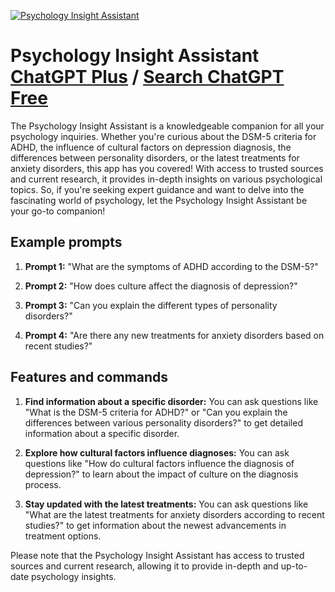 
[![Psychology Insight Assistant](https://files.oaiusercontent.com/file-iOIeJD2OkknkWB1HAymXqvtT?se=2123-10-19T14%3A02%3A00Z&sp=r&sv=2021-08-06&sr=b&rscc=max-age%3D31536000%2C%20immutable&rscd=attachment%3B%20filename%3D4ebeb804-0140-45ed-84e6-988914e02456.png&sig=yM40WiSM%2B39og/dJzjAnYlW/dRXi4H8Jqk834/%2B2DbM%3D)](https://chat.openai.com/g/g-MQq2rJZD1-psychology-insight-assistant)

# Psychology Insight Assistant [ChatGPT Plus](https://chat.openai.com/g/g-MQq2rJZD1-psychology-insight-assistant) / [Search ChatGPT Free](https://gptcall.net/index.html#/?search=Psychology%20Insight%20Assistant)

The Psychology Insight Assistant is a knowledgeable companion for all your psychology inquiries. Whether you're curious about the DSM-5 criteria for ADHD, the influence of cultural factors on depression diagnosis, the differences between personality disorders, or the latest treatments for anxiety disorders, this app has you covered! With access to trusted sources and current research, it provides in-depth insights on various psychological topics. So, if you're seeking expert guidance and want to delve into the fascinating world of psychology, let the Psychology Insight Assistant be your go-to companion!

## Example prompts

1. **Prompt 1:** "What are the symptoms of ADHD according to the DSM-5?"

2. **Prompt 2:** "How does culture affect the diagnosis of depression?"

3. **Prompt 3:** "Can you explain the different types of personality disorders?"

4. **Prompt 4:** "Are there any new treatments for anxiety disorders based on recent studies?"

## Features and commands

1. **Find information about a specific disorder:** You can ask questions like "What is the DSM-5 criteria for ADHD?" or "Can you explain the differences between various personality disorders?" to get detailed information about a specific disorder.

2. **Explore how cultural factors influence diagnoses:** You can ask questions like "How do cultural factors influence the diagnosis of depression?" to learn about the impact of culture on the diagnosis process.

3. **Stay updated with the latest treatments:** You can ask questions like "What are the latest treatments for anxiety disorders according to recent studies?" to get information about the newest advancements in treatment options.

Please note that the Psychology Insight Assistant has access to trusted sources and current research, allowing it to provide in-depth and up-to-date psychology insights.


